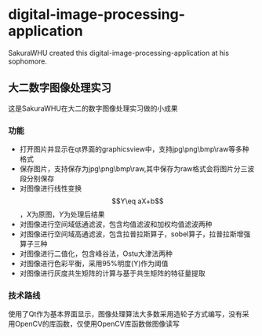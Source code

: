# digital-image-processing-application
SakuraWHU created this digital-image-processing-application at his sophomore.


## 大二数字图像处理实习
这是SakuraWHU在大二的数字图像处理实习做的小成果
### 功能
- 打开图片并显示在qt界面的graphicsview中，支持jpg\png\bmp\raw等多种格式
- 保存图片，支持保存为jpg\png\bmp\raw,其中保存为raw格式会将图片分三波段分别保存
- 对图像进行线性变换 $$Y\eq aX+b$$  ，$X$为原图，$Y$为处理后结果
- 对图像进行空间域低通滤波，包含均值滤波和加权均值滤波两种
- 对图像进行空间域高通滤波，包含拉普拉斯算子，sobel算子，拉普拉斯增强算子三种
- 对图像进行二值化，包含峰谷法，Ostu大津法两种
- 对图像进行色彩平衡，采用95%明度(Y)作为阈值
- 对图像进行灰度共生矩阵的计算与基于共生矩阵的特征量提取

### 技术路线
使用了Qt作为基本界面显示，图像处理算法大多数采用造轮子方式编写，没有采用OpenCV的库函数，仅使用OpenCV库函数做图像读写
